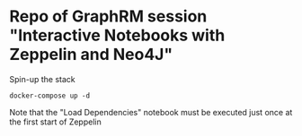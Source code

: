 # Repo of GraphRM session "Interactive Notebooks with Zeppelin and Neo4J"

Spin-up the stack

```
docker-compose up -d
```

Note that the "Load Dependencies" notebook must be executed just once at the first start of Zeppelin
